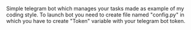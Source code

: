 Simple telegram bot which manages your tasks made as example of my coding style.
To launch bot you need to create file named "config.py" in which you have to create "Token" variable with your telegram bot token.
